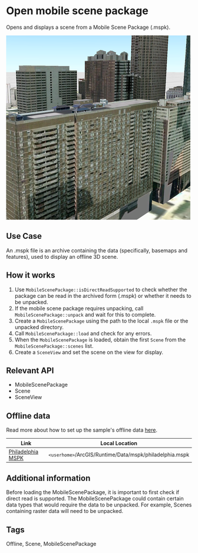# Open mobile scene package

Opens and displays a scene from a Mobile Scene Package (.mspk).

![](screenshot.png)

## Use Case
An .mspk file is an archive containing the data (specifically, basemaps and features), used to display an offline 3D scene.

## How it works
1. Use `MobileScenePackage::isDirectReadSupported` to check whether the package can be read in the archived form (.mspk) or whether it needs to be unpacked.
2. If the mobile scene package requires unpacking, call `MobileScenePackage::unpack` and wait for this to complete.
3. Create a `MobileScenePackage` using the path to the local `.mspk` file or the unpacked directory.
4. Call `MobileScenePackage::load` and check for any errors.
5. When the `MobileScenePackage` is loaded, obtain the first `Scene` from the `MobileScenePackage::scenes` list.
6. Create a `SceneView` and set the scene on the view for display.

## Relevant API
- MobileScenePackage
- Scene
- SceneView

## Offline data
Read more about how to set up the sample's offline data [here](http://links.esri.com/ArcGISRuntimeQtSamples).

Link | Local Location
---------|-------|
|[Philadelphia MSPK](https://www.arcgis.com/home/item.html?id=7dd2f97bb007466ea939160d0de96a9d)| `<userhome>`/ArcGIS/Runtime/Data/mspk/philadelphia.mspk |

## Additional information
Before loading the MobileScenePackage, it is important to first check if direct read is supported. The MobileScenePackage could contain certain data types that would require the data to be unpacked. For example, Scenes containing raster data will need to be unpacked.

## Tags
Offline, Scene, MobileScenePackage

